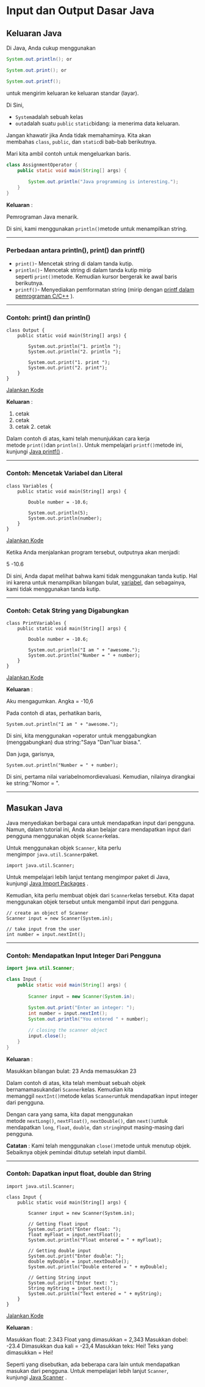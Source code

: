 # Input dan Output Dasar Java

## Keluaran Java

Di Java, Anda cukup menggunakan

```java
System.out.println(); or

System.out.print(); or

System.out.printf();
```

untuk mengirim keluaran ke keluaran standar (layar).

Di Sini,

- `System`adalah sebuah kelas
- `out`adalah suatu `public` `static`bidang: ia menerima data keluaran.

Jangan khawatir jika Anda tidak memahaminya. Kita akan membahas `class`, `public`, dan `static`di bab-bab berikutnya.

Mari kita ambil contoh untuk mengeluarkan baris.

```java
class AssignmentOperator {
    public static void main(String[] args) {
    	
        System.out.println("Java programming is interesting.");   
    }
}
```

**Keluaran** :

Pemrograman Java menarik.

Di sini, kami menggunakan `println()`metode untuk menampilkan string.

---

### Perbedaan antara println(), print() dan printf()

- `print()`- Mencetak string di dalam tanda kutip.
- `println()`- Mencetak string di dalam tanda kutip mirip seperti `print()`metode. Kemudian kursor bergerak ke awal baris berikutnya.
- `printf()`- Menyediakan pemformatan string (mirip dengan [printf dalam pemrograman C/C++](https://www.programiz.com/cpp-programming/library-function/cstdio/printf) ).

---

### Contoh: print() dan println()

```
class Output {
    public static void main(String[] args) {
    	
        System.out.println("1. println ");
        System.out.println("2. println ");
    	
        System.out.print("1. print ");
        System.out.print("2. print");
    }
}
```

[Jalankan Kode](https://www.programiz.com/java-programming/online-compiler)

**Keluaran** :

1. cetak
2. cetak
1. cetak 2. cetak

Dalam contoh di atas, kami telah menunjukkan cara kerja metode `print()`dan `println()`. Untuk mempelajari `printf()`metode ini, kunjungi [Java printf()](https://www.cs.colostate.edu/~cs160/.Summer16/resources/Java_printf_method_quick_reference.pdf) .

---

### Contoh: Mencetak Variabel dan Literal

```
class Variables {
    public static void main(String[] args) {
    	
        Double number = -10.6;
    	
        System.out.println(5);
        System.out.println(number);
    }
}
```

[Jalankan Kode](https://www.programiz.com/java-programming/online-compiler)

Ketika Anda menjalankan program tersebut, outputnya akan menjadi:

5
-10.6

Di sini, Anda dapat melihat bahwa kami tidak menggunakan tanda kutip. Hal ini karena untuk menampilkan bilangan bulat, [variabel,](https://www.programiz.com/java-programming/variables-literals) dan sebagainya, kami tidak menggunakan tanda kutip.

---

### Contoh: Cetak String yang Digabungkan

```
class PrintVariables {
    public static void main(String[] args) {
    	
        Double number = -10.6;
    	
        System.out.println("I am " + "awesome.");
        System.out.println("Number = " + number);
    }
}
```

[Jalankan Kode](https://www.programiz.com/java-programming/online-compiler)

**Keluaran** :

Aku mengagumkan.
Angka = -10,6

Pada contoh di atas, perhatikan baris,

```
System.out.println("I am " + "awesome.");
```

Di sini, kita menggunakan `+`operator untuk menggabungkan (menggabungkan) dua string:"Saya "Dan"luar biasa.".

Dan juga, garisnya,

```
System.out.println("Number = " + number);
```

Di sini, pertama nilai variabelnomordievaluasi. Kemudian, nilainya dirangkai ke string:"Nomor = ".

---

## Masukan Java

Java menyediakan berbagai cara untuk mendapatkan input dari pengguna. Namun, dalam tutorial ini, Anda akan belajar cara mendapatkan input dari pengguna menggunakan objek `Scanner`kelas.

Untuk menggunakan objek `Scanner`, kita perlu mengimpor `java.util.Scanner`paket.

```
import java.util.Scanner;
```

Untuk mempelajari lebih lanjut tentang mengimpor paket di Java, kunjungi [Java Import Packages](https://www.programiz.com/java-programming/packages-import) .

Kemudian, kita perlu membuat objek dari `Scanner`kelas tersebut. Kita dapat menggunakan objek tersebut untuk mengambil input dari pengguna.

```
// create an object of Scanner
Scanner input = new Scanner(System.in);

// take input from the user
int number = input.nextInt();
```

---

### Contoh: Mendapatkan Input Integer Dari Pengguna

```java
import java.util.Scanner;

class Input {
    public static void main(String[] args) {
    	
        Scanner input = new Scanner(System.in);
    	
        System.out.print("Enter an integer: ");
        int number = input.nextInt();
        System.out.println("You entered " + number);

        // closing the scanner object
        input.close();
    }
}
```

**Keluaran** :

Masukkan bilangan bulat: 23
Anda memasukkan 23

Dalam contoh di atas, kita telah membuat sebuah objek bernamamasukandari `Scanner`kelas. Kemudian kita memanggil `nextInt()`metode kelas `Scanner`untuk mendapatkan input integer dari pengguna.

Dengan cara yang sama, kita dapat menggunakan metode `nextLong()`, `nextFloat()`, `nextDouble()`, dan `next()`untuk mendapatkan `long`, `float`, `double`, dan `string`input masing-masing dari pengguna.

**Catatan** : Kami telah menggunakan `close()`metode untuk menutup objek. Sebaiknya objek pemindai ditutup setelah input diambil.

---

### Contoh: Dapatkan input float, double dan String

```
import java.util.Scanner;

class Input {
    public static void main(String[] args) {
    	
        Scanner input = new Scanner(System.in);
    	
        // Getting float input
        System.out.print("Enter float: ");
        float myFloat = input.nextFloat();
        System.out.println("Float entered = " + myFloat);
    	
        // Getting double input
        System.out.print("Enter double: ");
        double myDouble = input.nextDouble();
        System.out.println("Double entered = " + myDouble);
    	
        // Getting String input
        System.out.print("Enter text: ");
        String myString = input.next();
        System.out.println("Text entered = " + myString);
    }
}
```

[Jalankan Kode](https://www.programiz.com/java-programming/online-compiler)

**Keluaran** :

Masukkan float: 2.343
Float yang dimasukkan = 2,343
Masukkan dobel: -23.4
Dimasukkan dua kali = -23,4
Masukkan teks: Hei!
Teks yang dimasukkan = Hei!

Seperti yang disebutkan, ada beberapa cara lain untuk mendapatkan masukan dari pengguna. Untuk mempelajari lebih lanjut `Scanner`, kunjungi [Java Scanner](https://www.programiz.com/java-programming/scanner) .